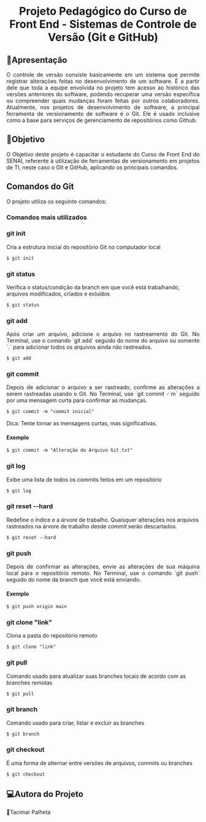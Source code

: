 <h1 align="center"> Projeto Pedagógico do Curso de Front End - Sistemas de Controle de Versão (Git e GitHub) </h1>

## 📖Apresentação
<p align="justify">O controle de versão consiste basicamente em um sistema que permite registrar alterações feitas no desenvolvimento de um software.
É a partir dele que toda a equipe envolvida no projeto tem acesso ao histórico das versões anteriores do software, podendo recuperar uma versão específica ou compreender quais mudanças foram feitas por outros colaboradores.
Atualmente, nos projetos de desenvolvimento de software, a principal ferramenta de versionamento de software é o Git.
Ele é usado inclusive como a base para serviços de gerenciamento de repositórios como Github.

## 🎯Objetivo
<p align="justify">O Objetivo deste projeto é capacitar o estudante do Curso de Front End do SENAI, referente à utilização de ferramentas de versionamento em projetos de TI, neste caso o GIt e GitHub, aplicando os principais comandos.  

## Comandos do Git
O projeto utiliza os seguinte comandos:
### Comandos mais utilizados

### git init

Cria a estrutura inicial do repositório Git no computador local

```css
$ git init
```

### git status

Verifica o status/condição da branch em que você está trabalhando, arquivos modificados, criados e exluídos

```css
$ git status
```

### git add 

<p align="justify">Após criar um arquivo, adicione o arquivo no rastreamento do Git. No Terminal, use o comando `git add` seguido do nome do arquivo ou somente `.` para adicionar todos os arquivos ainda não rastreados.

```css
$ git add
```

### git commit

<p align="justify">Depois de adicionar o arquivo a ser rastreado, confirme as alterações a serem rastreadas usando o Git. No Terminal, use `git commit - m` seguido por uma mensagem curta para confirmar as mudanças.

```css
$ git commit -m "commit inicial"
```

Dica: Tente tornar as mensagens curtas, mas significativas. 

#### Exemplo

```css
$ git commit -m "Alteração do Arquivo Git.txt"
```

### git log

Exibe uma lista de todos os commits feitos em um repositório

```css
$ git log
```

### git reset --hard

Redefine o índice e a árvore de trabalho. Quaisquer alterações nos arquivos rastreados na árvore de trabalho desde *commit* serão descartados.

```css
$ git reset --hard
```

### git push

<p align="justify">Depois de confirmar as alterações, envie as alterações de sua máquina local para o repositório remoto. No Terminal, use o comando `git push` seguido do nome da branch que você está enviando.

#### Exemplo

```css
$ git push origin main
```

### git clone "link"

Clona a pasta do repositório remoto

```css
$ git clone "link"
```

### git pull

Comando usado para atualizar suas branches locais de acordo com as branches remotas

```css
$ git pull
```

### git branch

Comando usado para criar, listar e excluir as branches

```css
$ git branch
```

### git checkout

É uma forma de alternar entre versões de arquivos, commits ou branches

```css
$ git checkout
```

## 💻Autora do Projeto

🙋Tacimar Palheta

